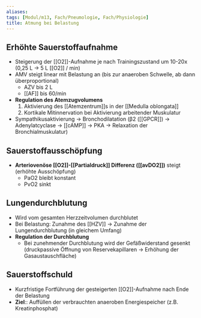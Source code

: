 ```yaml
---
aliases: 
tags: [Modul/m13, Fach/Pneumologie, Fach/Physiologie]
title: Atmung bei Belastung
---
```

## Erhöhte Sauerstoffaufnahme

- Steigerung der [[O2]]-Aufnahme je nach Trainingszustand um 10-20x (0,25 L → 5 L [[O2]] / min)
- AMV steigt linear mit Belastung an (bis zur anaeroben Schwelle, ab dann überproportional)
    - AZV bis 2 L
    - [[AF]] bis 60/min
- **Regulation des Atemzugvolumens**
    1. Aktivierung des [[Atemzentrum]]s in der [[Medulla oblongata]]
    2. Kortikale Mitinnervation bei Aktivierung arbeitender Muskulatur
- Sympathikusaktivierung → Bronchodilatation (β2 ([[GPCR]]) → Adenylatcyclase → [[cAMP]] → PKA → Relaxation der Bronchialmuskulatur)

## Sauerstoffausschöpfung

- **Arteriovenöse [[O2]]-[[Partialdruck]] Differenz ([[avDO2]])** steigt (erhöhte Ausschöpfung)
    - PaO2 bleibt konstant
    - PvO2 sinkt

## Lungendurchblutung

- Wird vom gesamten Herzzeitvolumen durchblutet
- Bei Belastung: Zunahme des [[HZV]] → Zunahme der Lungendurchblutung (in gleichem Umfang)
- **Regulation der Durchblutung**
    - Bei zunehmender Durchblutung wird der Gefäßwiderstand gesenkt (druckpassive Öffnung von Reservekapillaren → Erhöhung der Gasaustauschfläche)

## Sauerstoffschuld

- Kurzfristige Fortführung der gesteigerten [[O2]]-Aufnahme nach Ende der Belastung
- **Ziel**:: Auffüllen der verbrauchten anaeroben Energiespeicher (z.B. Kreatinphosphat)

